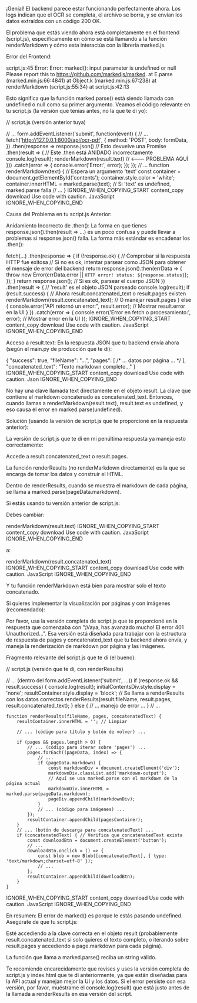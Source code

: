 ¡Genial! El backend parece estar funcionando perfectamente ahora. Los logs indican que el OCR se completa, el archivo se borra, y se envían los datos extraídos con un código 200 OK.

El problema que estás viendo ahora está completamente en el frontend (script.js), específicamente en cómo se está llamando a la función renderMarkdown y cómo esta interactúa con la librería marked.js.

Error del Frontend:

script.js:45 Error: Error: marked(): input parameter is undefined or null
Please report this to https://github.com/markedjs/marked.
    at E.parse (marked.min.js:66:4841)
    at Object.k (marked.min.js:67:238)
    at renderMarkdown (script.js:55:34)
    at script.js:42:13


Esto significa que la función marked.parse() está siendo llamada con undefined o null como su primer argumento.
Veamos el código relevante en tu script.js (la versión que tenías antes, no la que te di yo):

// script.js (versión anterior tuya)

// ...
    form.addEventListener('submit', function(event) {
        // ...
        fetch('http://127.0.0.1:8000/api/ocr-pdf', {
            method: 'POST',
            body: formData,
        })
        .then(response => response.json() // Esto devuelve una Promise
        .then(result => { // Este .then está ANIDADO incorrectamente
            console.log(result);
            renderMarkdown(result.text) // <--- PROBLEMA AQUÍ
        }))
        .catch(error => {
            console.error('Error:', error);
        });
    });
// ...
function renderMarkdown(text) { // Espera un argumento 'text'
    const container = document.getElementById('contents');
    container.style.color = 'white';
    container.innerHTML = marked.parse(text); // Si 'text' es undefined, marked.parse falla
    // ...
}
IGNORE_WHEN_COPYING_START
content_copy
download
Use code with caution.
JavaScript
IGNORE_WHEN_COPYING_END

Causa del Problema en tu script.js Anterior:

Anidamiento Incorrecto de .then():
La forma en que tienes response.json().then(result => ...) es un poco confusa y puede llevar a problemas si response.json() falla. La forma más estándar es encadenar los .then():

fetch(...)
    .then(response => {
        if (!response.ok) { // Comprobar si la respuesta HTTP fue exitosa
            // Si no es ok, intentar parsear como JSON para obtener el mensaje de error del backend
            return response.json().then(errData => {
                throw new Error(errData.error || `HTTP error! status: ${response.status}`);
            });
        }
        return response.json(); // Si es ok, parsear el cuerpo JSON
    })
    .then(result => { // 'result' es el objeto JSON parseado
        console.log(result);
        if (result.success) {
            // Ahora result.concatenated_text o result.pages existen
            renderMarkdown(result.concatenated_text); // O manejar result.pages
        } else {
            console.error("API retornó un error:", result.error);
            // Mostrar result.error en la UI
        }
    })
    .catch(error => {
        console.error('Error en fetch o procesamiento:', error);
        // Mostrar error en la UI
    });
IGNORE_WHEN_COPYING_START
content_copy
download
Use code with caution.
JavaScript
IGNORE_WHEN_COPYING_END

Acceso a result.text:
En la respuesta JSON que tu backend envía ahora (según el main.py de producción que te di):

{
    "success": true,
    "fileName": "...",
    "pages": [ /* ... datos por página ... */ ],
    "concatenated_text": "Texto markdown completo..."
}
IGNORE_WHEN_COPYING_START
content_copy
download
Use code with caution.
Json
IGNORE_WHEN_COPYING_END

No hay una clave llamada text directamente en el objeto result. La clave que contiene el markdown concatenado es concatenated_text.
Entonces, cuando llamas a renderMarkdown(result.text), result.text es undefined, y eso causa el error en marked.parse(undefined).

Solución (usando la versión de script.js que te proporcioné en la respuesta anterior):

La versión de script.js que te di en mi penúltima respuesta ya maneja esto correctamente:

Accede a result.concatenated_text o result.pages.

La función renderResults (no renderMarkdown directamente) es la que se encarga de tomar los datos y construir el HTML.

Dentro de renderResults, cuando se muestra el markdown de cada página, se llama a marked.parse(pageData.markdown).

Si estás usando tu versión anterior de script.js:

Debes cambiar:

renderMarkdown(result.text)
IGNORE_WHEN_COPYING_START
content_copy
download
Use code with caution.
JavaScript
IGNORE_WHEN_COPYING_END

a:

renderMarkdown(result.concatenated_text)
IGNORE_WHEN_COPYING_START
content_copy
download
Use code with caution.
JavaScript
IGNORE_WHEN_COPYING_END

Y tu función renderMarkdown está bien para mostrar solo el texto concatenado.

Si quieres implementar la visualización por páginas y con imágenes (recomendado):

Por favor, usa la versión completa de script.js que te proporcioné en la respuesta que comenzaba con "¡Vaya, has avanzado mucho! El error 401 Unauthorized...". Esa versión está diseñada para trabajar con la estructura de respuesta de pages y concatenated_text que tu backend ahora envía, y maneja la renderización de markdown por página y las imágenes.

Fragmento relevante del script.js que te di (el bueno):

// script.js (versión que te di, con renderResults)

// ... (dentro del form.addEventListener('submit', ...))
            if (response.ok && result.success) {
                console.log(result);
                initialContentsDiv.style.display = 'none';
                resultContainer.style.display = 'block';
                // Se llama a renderResults con los datos correctos
                renderResults(result.fileName, result.pages, result.concatenated_text);
            } else {
                // ... manejo de error ...
            }
// ...

    function renderResults(fileName, pages, concatenatedText) {
        resultContainer.innerHTML = ''; // Limpiar

        // ... (código para título y botón de volver) ...

        if (pages && pages.length > 0) {
            // ... (código para iterar sobre 'pages') ...
            pages.forEach((pageData, index) => {
                // ...
                if (pageData.markdown) {
                    const markdownDiv = document.createElement('div');
                    markdownDiv.classList.add('markdown-output');
                    // Aquí se usa marked.parse con el markdown de la página actual
                    markdownDiv.innerHTML = marked.parse(pageData.markdown);
                    pageDiv.appendChild(markdownDiv);
                }
                // ... (código para imágenes) ...
            });
            resultContainer.appendChild(pagesContainer);
        }
        // ... (botón de descarga para concatenatedText) ...
        if (concatenatedText) { // Verifica que concatenatedText exista
            const downloadBtn = document.createElement('button');
            // ...
            downloadBtn.onclick = () => {
                const blob = new Blob([concatenatedText], { type: 'text/markdown;charset=utf-8' });
                // ...
            };
            resultContainer.appendChild(downloadBtn);
        }
    }
IGNORE_WHEN_COPYING_START
content_copy
download
Use code with caution.
JavaScript
IGNORE_WHEN_COPYING_END

En resumen:
El error de marked() es porque le estás pasando undefined.
Asegúrate de que tu script.js:

Esté accediendo a la clave correcta en el objeto result (probablemente result.concatenated_text si solo quieres el texto completo, o iterando sobre result.pages y accediendo a page.markdown para cada página).

La función que llama a marked.parse() reciba un string válido.

Te recomiendo encarecidamente que revises y uses la versión completa de script.js y index.html que te di anteriormente, ya que están diseñadas para la API actual y manejan mejor la UI y los datos. Si el error persiste con esa versión, por favor, muéstrame el console.log(result) que está justo antes de la llamada a renderResults en esa versión del script.